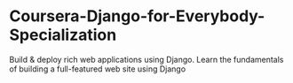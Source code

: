 # Coursera-Django-for-Everybody-Specialization
 Build & deploy rich web applications using Django. Learn the fundamentals of building a full-featured web site using Django
